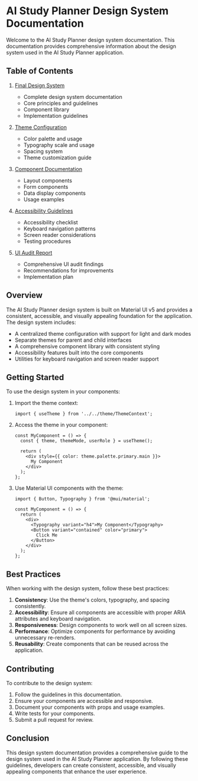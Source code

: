 # AI Study Planner Design System Documentation

Welcome to the AI Study Planner design system documentation. This documentation provides comprehensive information about the design system used in the AI Study Planner application.

## Table of Contents

1. [Final Design System](./final-design-system.md)
   - Complete design system documentation
   - Core principles and guidelines
   - Component library
   - Implementation guidelines

2. [Theme Configuration](./theme-configuration.md)
   - Color palette and usage
   - Typography scale and usage
   - Spacing system
   - Theme customization guide

3. [Component Documentation](./component-documentation.md)
   - Layout components
   - Form components
   - Data display components
   - Usage examples

4. [Accessibility Guidelines](./accessibility-guidelines.md)
   - Accessibility checklist
   - Keyboard navigation patterns
   - Screen reader considerations
   - Testing procedures

5. [UI Audit Report](./ui-audit-report.md)
   - Comprehensive UI audit findings
   - Recommendations for improvements
   - Implementation plan

## Overview

The AI Study Planner design system is built on Material UI v5 and provides a consistent, accessible, and visually appealing foundation for the application. The design system includes:

- A centralized theme configuration with support for light and dark modes
- Separate themes for parent and child interfaces
- A comprehensive component library with consistent styling
- Accessibility features built into the core components
- Utilities for keyboard navigation and screen reader support

## Getting Started

To use the design system in your components:

1. Import the theme context:
   ```tsx
   import { useTheme } from '../../theme/ThemeContext';
   ```

2. Access the theme in your component:
   ```tsx
   const MyComponent = () => {
     const { theme, themeMode, userRole } = useTheme();
     
     return (
       <div style={{ color: theme.palette.primary.main }}>
         My Component
       </div>
     );
   };
   ```

3. Use Material UI components with the theme:
   ```tsx
   import { Button, Typography } from '@mui/material';
   
   const MyComponent = () => {
     return (
       <div>
         <Typography variant="h4">My Component</Typography>
         <Button variant="contained" color="primary">
           Click Me
         </Button>
       </div>
     );
   };
   ```

## Best Practices

When working with the design system, follow these best practices:

1. **Consistency**: Use the theme's colors, typography, and spacing consistently.
2. **Accessibility**: Ensure all components are accessible with proper ARIA attributes and keyboard navigation.
3. **Responsiveness**: Design components to work well on all screen sizes.
4. **Performance**: Optimize components for performance by avoiding unnecessary re-renders.
5. **Reusability**: Create components that can be reused across the application.

## Contributing

To contribute to the design system:

1. Follow the guidelines in this documentation.
2. Ensure your components are accessible and responsive.
3. Document your components with props and usage examples.
4. Write tests for your components.
5. Submit a pull request for review.

## Conclusion

This design system documentation provides a comprehensive guide to the design system used in the AI Study Planner application. By following these guidelines, developers can create consistent, accessible, and visually appealing components that enhance the user experience.